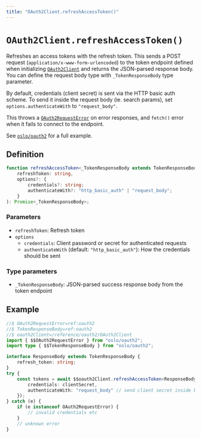 ```yaml
---
title: "OAuth2Client.refreshAccessToken()"
---
```


# `OAuth2Client.refreshAccessToken()`

Refreshes an access tokens with the refresh token. This sends a POST request (`application/x-www-form-urlencoded`) to the token endpoint defined when initializing [`OAuth2Client`](ref:oauth2) and returns the JSON-parsed response body. You can define the request body type with `_TokenResponseBody` type parameter.

By default, credentials (client secret) is sent via the HTTP basic auth scheme. To send it inside the request body (ie. search params), set `options.authenticateWith` to `"request_body"`.

This throws a [`OAuth2RequestError`](ref:oauth2) on error responses, and `fetch()` error when it fails to connect to the endpoint.

See [`oslo/oauth2`](/reference/oauth2) for a full example.

## Definition

```ts
function refreshAccessToken<_TokenResponseBody extends TokenResponseBody>(
	refreshToken: string,
	options?: {
		credentials?: string;
		authenticateWith?: "http_basic_auth" | "request_body";
	}
): Promise<_TokenResponseBody>;
```

### Parameters

- `refreshToken`: Refresh token
- `options`
  - `credentials`: Client password or secret for authenticated requests
  - `authenticateWith` (default: `"http_basic_auth"`): How the credentials should be sent

### Type parameters

- `_TokenResponseBody`: JSON-parsed success response body from the token endpoint

## Example

```ts
//$ OAuth2RequestError=ref:oauth2
//$ TokenResponseBody=ref:oauth2
//$ oauth2Client=/reference/oauth2/OAuth2Client
import { $$OAuth2RequestError } from "oslo/oauth2";
import type { $$TokenResponseBody } from "oslo/oauth2";

interface ResponseBody extends TokenResponseBody {
	refresh_token: string;
}
try {
	const tokens = await $$oauth2Client.refreshAccessToken<ResponseBody>(code, {
		credentials: clientSecret,
		authenticateWith: "request_body" // send client secret inside body
	});
} catch (e) {
	if (e instanceof OAuth2RequestError) {
		// invalid credentials etc
	}
	// unknown error
}
```
